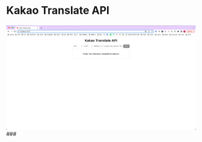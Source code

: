 # Kakao Translate API

### 
<img width="1552" alt="screenshot" src="https://raw.githubusercontent.com/3uxeca/react/main/react-kakao-translate/public/img/kakao-translate2.png">
###
